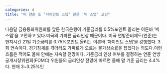 ```yaml
---
categories: d
title: "미 연준 또 ‘자이언트 스텝’ 한은 ‘빅 스텝’ 고민"
---
```

다음달 금융통화위원회를 앞둔 한국은행이 기준금리를 0.5%포인트 올리는 이른바 ‘빅 스텝’을 고민하고 있다.미국의 가파른 금리인상 때문이다. 미국 연방준비제도(연준)는 현지시간 21일 기준금리를 0.75%포인트 올리는 이른바 ‘자이언트 스텝’을 강행했다. 3회 연속이다. 경기침체를 겪더라도 가파르게 오르는 물가상승률을 잡겠다는 의도다.이런 흐름은 적어도 올해 안에는 지속할 전망이다. 기준금리 인상 여부를 결정하는 연준 연방공개시장위원회(FOMC) 위원들의 금리인상 전망에 따르면 올해 말 기준 금리는 4.4%다. 현재 3~3.25%인